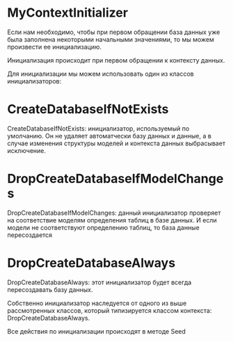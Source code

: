 # MyContextInitializer
Если нам необходимо,
чтобы при первом обращении база данных уже была заполнена некоторыми начальными значениями, то мы можем произвести ее инициализацию.

Инициализация происходит при первом обращении к контексту данных.

Для инициализации мы можем использовать один из классов инициализаторов:

# CreateDatabaseIfNotExists
CreateDatabaseIfNotExists: инициализатор, используемый по умолчанию.
Он не удаляет автоматчески базу данных и данные, 
а в случае изменения структуры моделей и контекста данных выбрасывает исключение.

# DropCreateDatabaseIfModelChanges
DropCreateDatabaseIfModelChanges: данный инициализатор проверяет на соответствие моделям определения таблиц в базе данных.
И если модели не соответствуют определению таблиц, то база данные пересоздается

# DropCreateDatabaseAlways
DropCreateDatabaseAlways: этот инициализатор будет всегда пересоздавать базу данных.

Собственно инициализатор наследуется от одного из выше рассмотренных классов,
который типизируется классом контекста: DropCreateDatabaseAlways<MobileContext>.

Все действия по инициализации происходят в методе Seed





